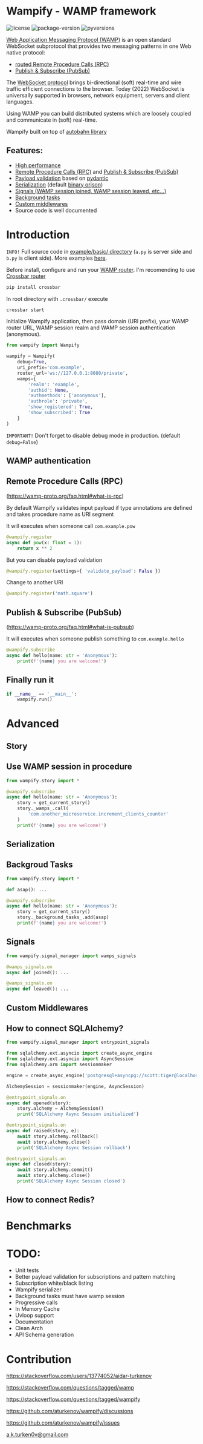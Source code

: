 # Wampify - WAMP framework

![license](https://img.shields.io/github/license/aturkenov/wampify)
![package-version](https://img.shields.io/pypi/v/wampify)
![pyversions](https://img.shields.io/pypi/pyversions/wampify)

[Web Application Messaging Protocol (WAMP)](https://wamp-proto.org/intro.html) is an open standard WebSocket subprotocol that provides two messaging patterns in one Web native protocol:

- [routed Remote Procedure Calls (RPC)](https://github.com/aturkenov/wampify#remote-procedure-call-rpc)
- [Publish & Subscribe (PubSub)](https://github.com/aturkenov/wampify#publish--subscribe-pubsub)

The [WebSocket protocol](https://developer.mozilla.org/en-US/docs/Web/API/WebSocket) brings bi-directional (soft) real-time and wire traffic efficient connections to the browser. Today (2022) WebSocket is universally supported in browsers, network equipment, servers and client languages.

Using WAMP you can build distributed systems which are loosely coupled and communicate in (soft) real-time.

Wampify built on top of [autobahn library](https://autobahn.readthedocs.io/en/latest/index.html)

## Features:
- [High performance](https://github.com/aturkenov/wampify/tree/main/example/benchmark)
- [Remote Procedure Calls (RPC)](https://github.com/aturkenov/wampify#remote-procedure-call-rpc) and [Publish & Subscribe (PubSub)](https://github.com/aturkenov/wampify#publish--subscribe-pubsub)
- [Payload validation](https://pydantic-docs.helpmanual.io/usage/validation_decorator/) based on [pydantic](https://pydantic-docs.helpmanual.io)
- [Serialization](https://github.com/aturkenov/wampify#serialization) (default [binary orjson](https://github.com/ijl/orjson))
- [Signals (WAMP session joined, WAMP session leaved, etc...)](https://github.com/aturkenov/wampify#signals)
- [Background tasks](https://github.com/aturkenov/wampify#backgroud-tasks)
- [Custom middlewares](https://github.com/aturkenov/wampify#custom-middlewares)
- Source code is well documented

# Introduction

`INFO!` Full source code in [example/basic/ directory](https://github.com/aturkenov/wampify/tree/main/example/basic) (`a.py` is server side and `b.py` is client side). More examples [here](https://github.com/aturkenov/wampify/tree/main/example).

Before install, configure and run your [WAMP router](https://wamp-proto.org/implementations.html#routers). I'm recomending to use [Crossbar router](https://crossbar.io)

```bash
pip install crossbar
```

In root directory with `.crossbar/` execute

```bash
crossbar start
```

Initialize Wampify application, then pass domain (URI prefix), your WAMP router URL, WAMP session realm and WAMP session authentication (anonymous).

```python
from wampify import Wampify

wampify = Wampify(
    debug=True,
    uri_prefix='com.example',
    router_url='ws://127.0.0.1:8080/private',
    wamps={
        'realm': 'example',
        'authid': None,
        'authmethods': ['anonymous'],
        'authrole': 'private',
        'show_registered': True,
        'show_subscribed': True
    }
)
```

`IMPORTANT!` Don't forget to disable debug mode in production. (default `debug=False`)

## WAMP authentication


## Remote Procedure Calls (RPC)

(https://wamp-proto.org/faq.html#what-is-rpc)

By default Wampify validates input payload if type annotations are defined and takes procedure name as URI segment

It will executes when someone call `com.example.pow`

```python
@wampify.register
async def pow(x: float = 1):
    return x ** 2
```

But you can disable payload validation

```python
@wampify.register(settings={ 'validate_payload': False })
```

Change to another URI

```python
@wampify.register('math.square')
```

## Publish & Subscribe (PubSub)

(https://wamp-proto.org/faq.html#what-is-pubsub)

It will executes when someone publish something to `com.example.hello`

```python
@wampify.subscribe
async def hello(name: str = 'Anonymous'):
    print(f'{name} you are welcome!')
```

## Finally run it

```python
if __name__ == '__main__':
    wampify.run()
```

# Advanced

## Story

## Use WAMP session in procedure

```python
from wampify.story import *

@wampify.subscribe
async def hello(name: str = 'Anonymous'):
    story = get_current_story()
    story._wamps_.call(
        'com.another_microservice.increment_clients_counter'
    )
    print(f'{name} you are welcome!') 
```

## Serialization

## Backgroud Tasks

```python
from wampify.story import *

def asap(): ...

@wampify.subscribe
async def hello(name: str = 'Anonymous'):
    story = get_current_story()
    story._background_tasks_.add(asap)
    print(f'{name} you are welcome!') 
```

## Signals

```python
from wampify.signal_manager import wamps_signals

@wamps_signals.on
async def joined(): ...

@wamps_signals.on
async def leaved(): ...
```

## Custom Middlewares


## How to connect SQLAlchemy?

```python
from wampify.signal_manager import entrypoint_signals

from sqlalchemy.ext.asyncio import create_async_engine
from sqlalchemy.ext.asyncio import AsyncSession
from sqlalchemy.orm import sessionmaker

engine = create_async_engine('postgresql+asyncpg://scott:tiger@localhost/test', echo=True)

AlchemySession = sessionmaker(engine, AsyncSession)

@entrypoint_signals.on
async def opened(story):
    story.alchemy = AlchemySession()
    print('SQLAlchemy Async Session initialized')

@entrypoint_signals.on
async def raised(story, e):
    await story.alchemy.rollback()
    await story.alchemy.close()
    print('SQLAlchemy Async Session rollback')

@entrypoint_signals.on
async def closed(story):
    await story.alchemy.commit()
    await story.alchemy.close()
    print('SQLAlchemy Async Session closed')
```

## How to connect Redis?

# Benchmarks


# TODO:

- Unit tests
- Better payload validation for subscriptions and pattern matching
- Subscription white/black listing
- Wampify serializer
- Background tasks must have wamp session
- Progressive calls
- In Memory Cache
- Uvloop support
- Documentation
- Clean Arch
- API Schema generation

# Contribution

https://stackoverflow.com/users/13774052/aidar-turkenov

https://stackoverflow.com/questions/tagged/wamp

https://stackoverflow.com/questions/tagged/wampify

https://github.com/aturkenov/wampify/discussions

https://github.com/aturkenov/wampify/issues

a.k.turken0v@gmail.com